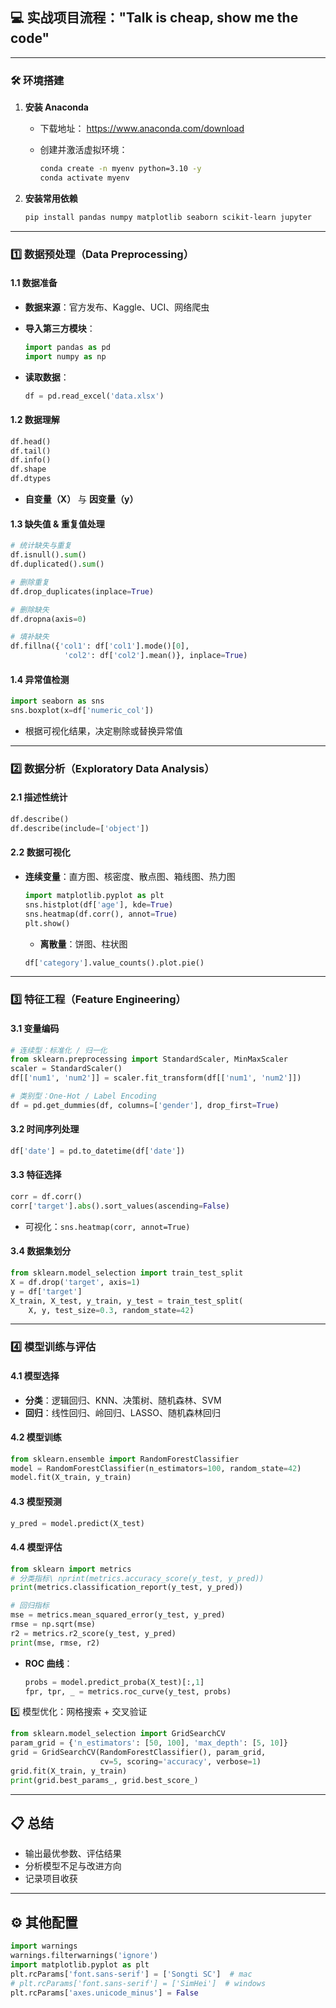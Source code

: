 ## 💻 实战项目流程："Talk is cheap, show me the code"

------

### 🛠 环境搭建

1. **安装 Anaconda**

   - 下载地址： https://www.anaconda.com/download

   - 创建并激活虚拟环境：

     ```bash
     conda create -n myenv python=3.10 -y
     conda activate myenv
     ```

2. **安装常用依赖**

   ```bash
   pip install pandas numpy matplotlib seaborn scikit-learn jupyter
   ```

------

### 1️⃣ 数据预处理（Data Preprocessing）

#### 1.1 数据准备

- **数据来源**：官方发布、Kaggle、UCI、网络爬虫

- **导入第三方模块**：

  ```python
  import pandas as pd
  import numpy as np
  ```

- **读取数据**：

  ```python
  df = pd.read_excel('data.xlsx')
  ```

#### 1.2 数据理解

```python
df.head()
df.tail()
df.info()
df.shape
df.dtypes
```

- **自变量（X）** 与 **因变量（y）**

#### 1.3 缺失值 & 重复值处理

```python
# 统计缺失与重复
df.isnull().sum()
df.duplicated().sum()

# 删除重复
df.drop_duplicates(inplace=True)

# 删除缺失
df.dropna(axis=0)

# 填补缺失
df.fillna({'col1': df['col1'].mode()[0],
            'col2': df['col2'].mean()}, inplace=True)
```

#### 1.4 异常值检测

```python
import seaborn as sns
sns.boxplot(x=df['numeric_col'])
```

- 根据可视化结果，决定剔除或替换异常值

------

### 2️⃣ 数据分析（Exploratory Data Analysis）

#### 2.1 描述性统计

```python
df.describe()
df.describe(include=['object'])
```

#### 2.2 数据可视化

- **连续变量**：直方图、核密度、散点图、箱线图、热力图

  ```python
  import matplotlib.pyplot as plt
  sns.histplot(df['age'], kde=True)
  sns.heatmap(df.corr(), annot=True)
  plt.show()
  ```
  
  - **离散量**：饼图、柱状图
  
  ```python
  df['category'].value_counts().plot.pie()
  ```

------

### 3️⃣ 特征工程（Feature Engineering）

#### 3.1 变量编码

```python
# 连续型：标准化 / 归一化
from sklearn.preprocessing import StandardScaler, MinMaxScaler
scaler = StandardScaler()
df[['num1', 'num2']] = scaler.fit_transform(df[['num1', 'num2']])

# 类别型：One-Hot / Label Encoding
df = pd.get_dummies(df, columns=['gender'], drop_first=True)
```

#### 3.2 时间序列处理

```python
df['date'] = pd.to_datetime(df['date'])
```

#### 3.3 特征选择

```python
corr = df.corr()
corr['target'].abs().sort_values(ascending=False)
```

- 可视化：`sns.heatmap(corr, annot=True)`

#### 3.4 数据集划分

```python
from sklearn.model_selection import train_test_split
X = df.drop('target', axis=1)
y = df['target']
X_train, X_test, y_train, y_test = train_test_split(
    X, y, test_size=0.3, random_state=42)
```

------

### 4️⃣ 模型训练与评估

#### 4.1 模型选择

- **分类**：逻辑回归、KNN、决策树、随机森林、SVM
- **回归**：线性回归、岭回归、LASSO、随机森林回归

#### 4.2 模型训练

```python
from sklearn.ensemble import RandomForestClassifier
model = RandomForestClassifier(n_estimators=100, random_state=42)
model.fit(X_train, y_train)
```

#### 4.3 模型预测

```python
y_pred = model.predict(X_test)
```

#### 4.4 模型评估

```python
from sklearn import metrics
# 分类指标\ nprint(metrics.accuracy_score(y_test, y_pred))
print(metrics.classification_report(y_test, y_pred))

# 回归指标
mse = metrics.mean_squared_error(y_test, y_pred)
rmse = np.sqrt(mse)
r2 = metrics.r2_score(y_test, y_pred)
print(mse, rmse, r2)
```

- **ROC 曲线**：

  ```python
  probs = model.predict_proba(X_test)[:,1]
  fpr, tpr, _ = metrics.roc_curve(y_test, probs)
  ```

5️⃣ 模型优化：网格搜索 + 交叉验证

```python
from sklearn.model_selection import GridSearchCV
param_grid = {'n_estimators': [50, 100], 'max_depth': [5, 10]}
grid = GridSearchCV(RandomForestClassifier(), param_grid,
                    cv=5, scoring='accuracy', verbose=1)
grid.fit(X_train, y_train)
print(grid.best_params_, grid.best_score_)
```

------

## 📋 总结

- 输出最优参数、评估结果
- 分析模型不足与改进方向
- 记录项目收获

------

## ⚙️ 其他配置

```python
import warnings
warnings.filterwarnings('ignore')
import matplotlib.pyplot as plt
plt.rcParams['font.sans-serif'] = ['Songti SC']  # mac
# plt.rcParams['font.sans-serif'] = ['SimHei']  # windows
plt.rcParams['axes.unicode_minus'] = False
```